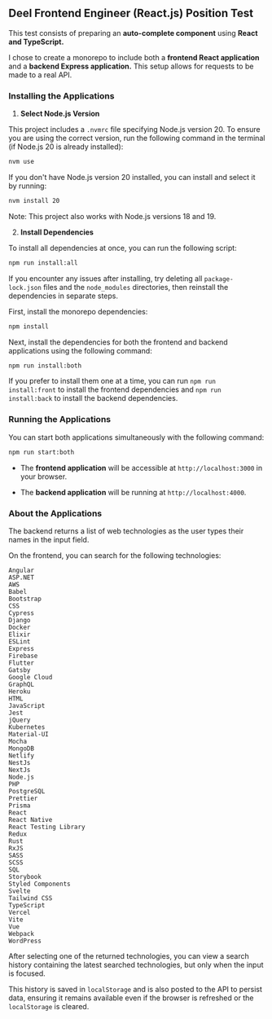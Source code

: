 ## Deel Frontend Engineer (React.js) Position Test

This test consists of preparing an <strong>auto-complete component</strong> using <strong>React and TypeScript.</strong>

I chose to create a monorepo to include both a <strong>frontend React application</strong> and a <strong>backend Express application.</strong> This setup allows for requests to be made to a real API.

### Installing the Applications

1. <strong>Select Node.js Version</strong>

This project includes a `.nvmrc` file specifying Node.js version 20. To ensure you are using the correct version, run the following command in the terminal (if Node.js 20 is already installed):

```bash
nvm use
```
If you don't have Node.js version 20 installed, you can install and select it by running:

```bash
nvm install 20
```
Note: This project also works with Node.js versions 18 and 19.

2. <strong>Install Dependencies</strong>

To install all dependencies at once, you can run the following script:

```bash
npm run install:all
```
If you encounter any issues after installing, try deleting all `package-lock.json` files and the `node_modules` directories, then reinstall the dependencies in separate steps.

First, install the monorepo dependencies:

```bash
npm install
```

Next, install the dependencies for both the frontend and backend applications using the following command:

```bash
npm run install:both
```
If you prefer to install them one at a time, you can run `npm run install:front` to install the frontend dependencies and `npm run install:back` to install the backend dependencies.


### Running the Applications

You can start both applications simultaneously with the following command:

```bash
npm run start:both
```

- The <strong>frontend application</strong> will be accessible at `http://localhost:3000` in your browser.

- The <strong>backend application</strong> will be running at `http://localhost:4000`.

### About the Applications

The backend returns a list of web technologies as the user types their names in the input field.

On the frontend, you can search for the following technologies:

```
Angular
ASP.NET
AWS
Babel
Bootstrap
CSS
Cypress
Django
Docker
Elixir
ESLint
Express
Firebase
Flutter
Gatsby
Google Cloud
GraphQL
Heroku
HTML
JavaScript
Jest
jQuery
Kubernetes
Material-UI
Mocha
MongoDB
Netlify
NestJs
NextJs
Node.js
PHP
PostgreSQL
Prettier
Prisma
React
React Native
React Testing Library
Redux
Rust
RxJS
SASS
SCSS
SQL
Storybook
Styled Components
Svelte
Tailwind CSS
TypeScript
Vercel
Vite
Vue
Webpack
WordPress
```

After selecting one of the returned technologies, you can view a search history containing the latest searched technologies, but only when the input is focused.

This history is saved in `localStorage` and is also posted to the API to persist data, ensuring it remains available even if the browser is refreshed or the `localStorage` is cleared.